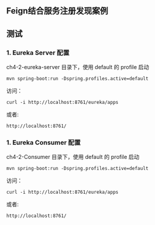 ## Feign结合服务注册发现案例

## 测试

### 1. Eureka Server 配置
ch4-2-eureka-server 目录下，使用 default 的 profile 启动
```
mvn spring-boot:run -Dspring.profiles.active=default
```
访问：
```
curl -i http://localhost:8761/eureka/apps
```
或者:
```
http://localhost:8761/
```

### 1. Eureka Consumer 配置
ch4-2-Consumer 目录下，使用 default 的 profile 启动
```
mvn spring-boot:run -Dspring.profiles.active=default
```
访问：
```
curl -i http://localhost:8761/eureka/apps
```
或者:
```
http://localhost:8761/
```